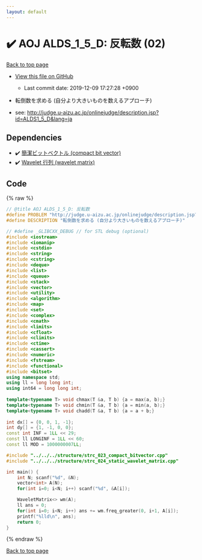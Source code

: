```yaml
---
layout: default
---
```


<!-- mathjax config similar to math.stackexchange -->
<script type="text/javascript" async
  src="https://cdnjs.cloudflare.com/ajax/libs/mathjax/2.7.5/MathJax.js?config=TeX-MML-AM_CHTML">
</script>
<script type="text/x-mathjax-config">
  MathJax.Hub.Config({
    TeX: { equationNumbers: { autoNumber: "AMS" }},
    tex2jax: {
      inlineMath: [ ['$','$'] ],
      processEscapes: true
    },
    "HTML-CSS": { matchFontHeight: false },
    displayAlign: "left",
    displayIndent: "2em"
  });
</script>

<script type="text/javascript" src="https://cdnjs.cloudflare.com/ajax/libs/jquery/3.4.1/jquery.min.js"></script>
<script src="https://cdn.jsdelivr.net/npm/jquery-balloon-js@1.1.2/jquery.balloon.min.js" integrity="sha256-ZEYs9VrgAeNuPvs15E39OsyOJaIkXEEt10fzxJ20+2I=" crossorigin="anonymous"></script>
<script type="text/javascript" src="../../../../assets/js/copy-button.js"></script>
<link rel="stylesheet" href="../../../../assets/css/copy-button.css" />


# :heavy_check_mark: AOJ ALDS_1_5_D: 反転数 (02)
<a href="../../../../index.html">Back to top page</a>

* <a href="{{ site.github.repository_url }}/blob/master/verifying_test/AOJ/ALDS1_5_D/static_wavelet_matrix_more.test.cpp">View this file on GitHub</a>
    - Last commit date: 2019-12-09 17:27:28 +0900


* 転倒数を求める (自分より大きいものを数えるアプローチ)
* see: <a href="http://judge.u-aizu.ac.jp/onlinejudge/description.jsp?id=ALDS1_5_D&lang=ja">http://judge.u-aizu.ac.jp/onlinejudge/description.jsp?id=ALDS1_5_D&lang=ja</a>


## Dependencies
* :heavy_check_mark: <a href="../../../../library/structure/strc_023_compact_bitvector.cpp.html">簡潔ビットベクトル (compact bit vector)</a>
* :heavy_check_mark: <a href="../../../../library/structure/strc_024_static_wavelet_matrix.cpp.html">Wavelet 行列 (wavelet matrix)</a>


## Code
{% raw %}
```cpp
// @title AOJ ALDS_1_5_D: 反転数
#define PROBLEM "http://judge.u-aizu.ac.jp/onlinejudge/description.jsp?id=ALDS1_5_D&lang=ja"
#define DESCRIPTION "転倒数を求める (自分より大きいものを数えるアプローチ)"

// #define _GLIBCXX_DEBUG // for STL debug (optional)
#include <iostream>
#include <iomanip>
#include <cstdio>
#include <string>
#include <cstring>
#include <deque>
#include <list>
#include <queue>
#include <stack>
#include <vector>
#include <utility>
#include <algorithm>
#include <map>
#include <set>
#include <complex>
#include <cmath>
#include <limits>
#include <cfloat>
#include <climits>
#include <ctime>
#include <cassert>
#include <numeric>
#include <fstream>
#include <functional>
#include <bitset>
using namespace std;
using ll = long long int;
using int64 = long long int;
 
template<typename T> void chmax(T &a, T b) {a = max(a, b);}
template<typename T> void chmin(T &a, T b) {a = min(a, b);}
template<typename T> void chadd(T &a, T b) {a = a + b;}
 
int dx[] = {0, 0, 1, -1};
int dy[] = {1, -1, 0, 0};
const int INF = 1LL << 29;
const ll LONGINF = 1LL << 60;
const ll MOD = 1000000007LL;

#include "../../../structure/strc_023_compact_bitvector.cpp"
#include "../../../structure/strc_024_static_wavelet_matrix.cpp"

int main() {
    int N; scanf("%d", &N);
    vector<int> A(N);
    for(int i=0; i<N; i++) scanf("%d", &A[i]);

    WaveletMatrix<> wm(A);
    ll ans = 0;
    for(int i=0; i<N; i++) ans += wm.freq_greater(0, i+1, A[i]);
    printf("%lld\n", ans);
    return 0;
}

```
{% endraw %}

<a href="../../../../index.html">Back to top page</a>

